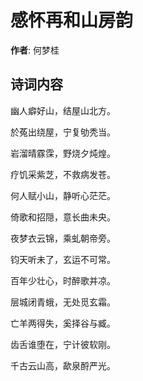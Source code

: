 # 感怀再和山房韵

**作者**: 何梦桂

## 诗词内容

幽人癖好山，结屋山北方。

於菟出绕屋，宁复劬秃当。

岩溜晴霡霂，野烧夕炖煌。

疗饥采紫芝，不救病发苍。

何人赋小山，静听心茫茫。

倚歌和招隠，意长曲未央。

夜梦衣云锦，乘虬朝帝旁。

钧天听未了，玄运不可常。

百年少壮心，时醉歌并凉。

层城闭青蛾，无处觅玄霜。

亡羊两得失，奚择谷与臧。

齿舌谁堕在，宁计彼软刚。

千古云山高，歃泉酹严光。

